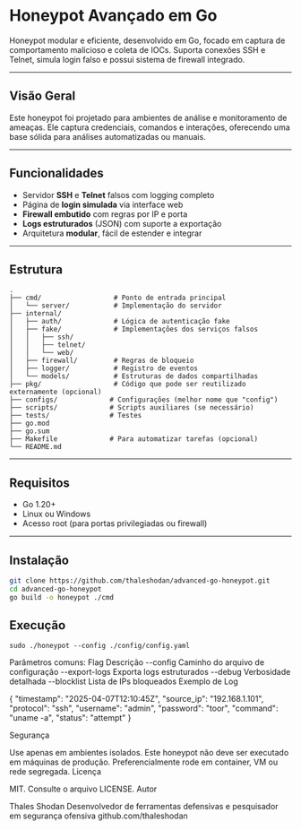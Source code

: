 # Honeypot Avançado em Go

Honeypot modular e eficiente, desenvolvido em Go, focado em captura de comportamento malicioso e coleta de IOCs. Suporta conexões SSH e Telnet, simula login falso e possui sistema de firewall integrado.

---

## Visão Geral

Este honeypot foi projetado para ambientes de análise e monitoramento de ameaças. Ele captura credenciais, comandos e interações, oferecendo uma base sólida para análises automatizadas ou manuais.

---

## Funcionalidades

- Servidor **SSH** e **Telnet** falsos com logging completo
- Página de **login simulada** via interface web
- **Firewall embutido** com regras por IP e porta
- **Logs estruturados** (JSON) com suporte a exportação
- Arquitetura **modular**, fácil de estender e integrar

---

## Estrutura


```
.
├── cmd/                  # Ponto de entrada principal
│   └── server/           # Implementação do servidor
├── internal/
│   ├── auth/             # Lógica de autenticação fake
│   ├── fake/             # Implementações dos serviços falsos
│   │   ├── ssh/
│   │   ├── telnet/
│   │   └── web/
│   ├── firewall/         # Regras de bloqueio
│   ├── logger/           # Registro de eventos
│   └── models/           # Estruturas de dados compartilhadas
├── pkg/                  # Código que pode ser reutilizado externamente (opcional)
├── configs/             # Configurações (melhor nome que "config")
├── scripts/             # Scripts auxiliares (se necessário)
├── tests/               # Testes
├── go.mod
├── go.sum
├── Makefile             # Para automatizar tarefas (opcional)
└── README.md
````

---

## Requisitos

- Go 1.20+
- Linux ou Windows
- Acesso root (para portas privilegiadas ou firewall)

---

## Instalação

```bash
git clone https://github.com/thaleshodan/advanced-go-honeypot.git
cd advanced-go-honeypot
go build -o honeypot ./cmd

```

## Execução

```
sudo ./honeypot --config ./config/config.yaml

```

Parâmetros comuns:
Flag	Descrição
--config	Caminho do arquivo de configuração
--export-logs	Exporta logs estruturados
--debug	Verbosidade detalhada
--blocklist	Lista de IPs bloqueados
Exemplo de Log

{
  "timestamp": "2025-04-07T12:10:45Z",
  "source_ip": "192.168.1.101",
  "protocol": "ssh",
  "username": "admin",
  "password": "toor",
  "command": "uname -a",
  "status": "attempt"
}

Segurança

Use apenas em ambientes isolados. Este honeypot não deve ser executado em máquinas de produção. Preferencialmente rode em container, VM ou rede segregada.
Licença

MIT. Consulte o arquivo LICENSE.
Autor

Thales Shodan
Desenvolvedor de ferramentas defensivas e pesquisador em segurança ofensiva
github.com/thaleshodan
